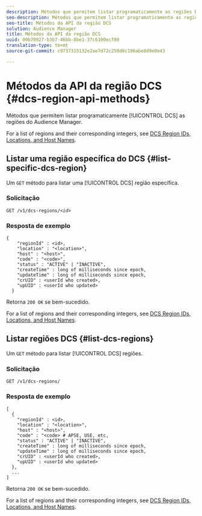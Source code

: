 ```yaml
---
description: Métodos que permitem listar programaticamente as regiões DCS do Audience Manager.
seo-description: Métodos que permitem listar programaticamente as regiões DCS do Audience Manager.
seo-title: Métodos da API da região DCS
solution: Audience Manager
title: Métodos da API da região DCS
uuid: 00b70927-b3b7-46bb-8be1-37c6100ecf80
translation-type: tm+mt
source-git-commit: c9737315132e2ae7d72c250d8c196abe8d9e0e43

---
```



# Métodos da API da região DCS {#dcs-region-api-methods}

Métodos que permitem listar programaticamente [!UICONTROL DCS] as regiões do Audience Manager.

<!-- c_rest_api_regions.xml -->

For a list of regions and their corresponding integers, see [DCS Region IDs, Locations, and Host Names](../../api/dcs-intro/dcs-api-reference/dcs-regions.md).

## Listar uma região específica do DCS {#list-specific-dcs-region}

Um `GET` método para listar uma [!UICONTROL DCS] região específica.

<!-- r_rest_api_regions_list_specific.xml -->

### Solicitação

`GET /v1/dcs-regions/`*`<id>`*

### Resposta de exemplo

```
{ 
    "regionId" : <id>, 
    "location" : "<location>",
    "host" : "<host>",
    "code" : "<code>",
    "status" : "ACTIVE" | "INACTIVE",
    "createTime" : long of milliseconds since epoch,
    "updateTime" : long of milliseconds since epoch,
    "crUID" : <userId who created>,
    "upUID" : <userId who updated>
  }
```

Retorna `200 OK` se bem-sucedido.

For a list of regions and their corresponding integers, see [DCS Region IDs, Locations, and Host Names](../../api/dcs-intro/dcs-api-reference/dcs-regions.md).

## Listar regiões DCS {#list-dcs-regions}

Um `GET` método para listar [!UICONTROL DCS] regiões.

<!-- r_rest_api_regions_list.xml -->

### Solicitação

`GET /v1/dcs-regions/`

### Resposta de exemplo

```
[
  { 
    "regionId" : <id>, 
    "location" : "<location>",
    "host" : "<host>",
    "code" : "<code> # APSE, USE, etc,
    "status" : "ACTIVE" | "INACTIVE",
    "createTime" : long of milliseconds since epoch,
    "updateTime" : long of milliseconds since epoch,
    "crUID" : <userId who created>,
    "upUID" : <userId who updated>
  },
  ...
]
```

Retorna `200 OK` se bem-sucedido.

For a list of regions and their corresponding integers, see [DCS Region IDs, Locations, and Host Names](../../api/dcs-intro/dcs-api-reference/dcs-regions.md).
